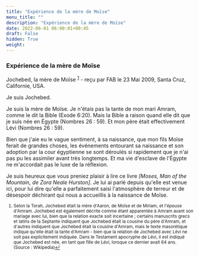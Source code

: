 ```yaml
---
title: "Expérience de la mère de Moïse"
menu_title: ""
description: "Expérience de la mère de Moïse"
date: 2022-06-01 06:00:01+00:45
draft: False
hidden: True
weight:
---
```

### Expérience de la mère de Moïse

Jochebed, la mère de Moïse <sup id="a1">[1](#f1)</sup> - reçu par FAB le 23 Mai 2009, Santa Cruz, Californie, USA.

Je suis Jochebed.

Je suis la mère de Moïse. Je n'étais pas la tante de mon mari Amram, comme le dit la Bible (Exode 6:20). Mais la Bible a raison quand elle dit que je suis née en Égypte (Nombres 26 : 59). Et mon père était effectivement Lévi (Nombres 26 :  59).

Bien que j'aie eu le vague sentiment, à sa naissance, que mon fils Moïse ferait de grandes choses, les événements entourant sa naissance et son adoption par la cour égyptienne se sont déroulés si rapidement que je n'ai pas pu les assimiler avant très longtemps. Et ma vie d'esclave de l'Égypte ne m'accordait pas le luxe de la réflexion.

Je suis heureux que vous preniez plaisir à lire ce livre *[Moses, Man of the Mountain, de Zora Neale Hurston]*. Je lui ai parlé depuis qu'elle est venue ici, pour lui dire qu'elle a parfaitement saisi l'atmosphère de terreur et de désespoir déchirant qui nous a accueillis à la naissance de Moïse.
<small>

1. <large id="f1"> Selon la Torah, Jochebed était la mère d'Aaron, de Moïse et de Miriam, et l'épouse d'Amram. Jochebed est également décrite comme étant apparentée à Amram avant son mariage avec lui, bien que la relation exacte soit incertaine ; certains manuscrits grecs et latins de la Septante indiquent que Jochebed était la cousine du père d'Amram, et d'autres indiquent que Jochebed était la cousine d'Amram, mais le texte masorétique indique qu'elle était la tante d'Amram - bien que la relation de Jochebed avec Lévi ne soit pas explicitement indiquée. Dans le Testament apocryphe de Lévi, il est indiqué que Jochebed est née, en tant que fille de Lévi, lorsque ce dernier avait 64 ans. (Source : Wikipedia)[↩](#a1)
